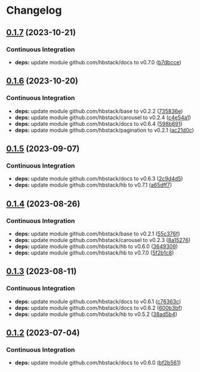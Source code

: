 # Changelog

## [0.1.7](https://github.com/hbstack/docs/compare/modules/disqus/v0.1.6...modules/disqus/v0.1.7) (2023-10-21)


### Continuous Integration

* **deps:** update module github.com/hbstack/docs to v0.7.0 ([b7dbcce](https://github.com/hbstack/docs/commit/b7dbcce85a2b8d715e1a1c3650091fc23eaf4622))

## [0.1.6](https://github.com/hbstack/docs/compare/modules/disqus/v0.1.5...modules/disqus/v0.1.6) (2023-10-20)


### Continuous Integration

* **deps:** update module github.com/hbstack/base to v0.2.2 ([735836e](https://github.com/hbstack/docs/commit/735836ea4f734628b18a8fe70df44031237313ff))
* **deps:** update module github.com/hbstack/carousel to v0.2.4 ([c4e54a1](https://github.com/hbstack/docs/commit/c4e54a14b0040e2dbd37b9797194a221f0e1578e))
* **deps:** update module github.com/hbstack/docs to v0.6.4 ([598b691](https://github.com/hbstack/docs/commit/598b691a2a052434dd3716c3d20e14d52b702b68))
* **deps:** update module github.com/hbstack/pagination to v0.2.1 ([ac21d0c](https://github.com/hbstack/docs/commit/ac21d0c82c6eee0a2ab82aa67914066671bd469a))

## [0.1.5](https://github.com/hbstack/docs/compare/modules/disqus/v0.1.4...modules/disqus/v0.1.5) (2023-09-07)


### Continuous Integration

* **deps:** update module github.com/hbstack/docs to v0.6.3 ([2c9d4d5](https://github.com/hbstack/docs/commit/2c9d4d5130a966793eb0eb641395b3da8269df9d))
* **deps:** update module github.com/hbstack/hb to v0.7.1 ([a65dff7](https://github.com/hbstack/docs/commit/a65dff7ff57f3aeee74ee68a1c240efad91f2057))

## [0.1.4](https://github.com/hbstack/docs/compare/modules/disqus/v0.1.3...modules/disqus/v0.1.4) (2023-08-26)


### Continuous Integration

* **deps:** update module github.com/hbstack/base to v0.2.1 ([55c376f](https://github.com/hbstack/docs/commit/55c376f40eca361da634d1fb184ec83cb83fcab8))
* **deps:** update module github.com/hbstack/carousel to v0.2.3 ([8a15276](https://github.com/hbstack/docs/commit/8a15276f2b4e15a22c4b08c31d543904fb1fd3b7))
* **deps:** update module github.com/hbstack/hb to v0.6.0 ([3649309](https://github.com/hbstack/docs/commit/3649309db8a5aafc239ad24444bcc816798ea07c))
* **deps:** update module github.com/hbstack/hb to v0.7.0 ([5f2b1c8](https://github.com/hbstack/docs/commit/5f2b1c8c6df552cb530c1b328ccf58e169465fdb))

## [0.1.3](https://github.com/hbstack/docs/compare/modules/disqus/v0.1.2...modules/disqus/v0.1.3) (2023-08-11)


### Continuous Integration

* **deps:** update module github.com/hbstack/docs to v0.6.1 ([c76363c](https://github.com/hbstack/docs/commit/c76363c502d4bccc00e1ed3d8300644912b50b4f))
* **deps:** update module github.com/hbstack/docs to v0.6.2 ([600b3bf](https://github.com/hbstack/docs/commit/600b3bfc26e43f53a9b7f57302cdda1f0add1d39))
* **deps:** update module github.com/hbstack/hb to v0.5.2 ([38ad5b4](https://github.com/hbstack/docs/commit/38ad5b4bfba6d3e5534a9970b71e1e9f5819e443))

## [0.1.2](https://github.com/hbstack/docs/compare/modules/disqus/v0.1.1...modules/disqus/v0.1.2) (2023-07-04)


### Continuous Integration

* **deps:** update module github.com/hbstack/docs to v0.6.0 ([bf2b561](https://github.com/hbstack/docs/commit/bf2b561291a72136c23a5057eb095c41bdfa015e))
